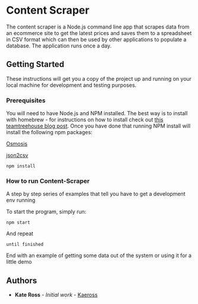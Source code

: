 # Content Scraper

The content scraper is a Node.js command line app that scrapes data from an ecommerce site to get the latest prices and saves them to a spreadsheet in CSV format which can then be used by other applications to populate a database. The application runs once a day.

## Getting Started

These instructions will get you a copy of the project up and running on your local machine for development and testing purposes.

### Prerequisites

You will need to have Node.js and NPM installed. The best way is to install with homebrew - for instructions on how to install check out [this teamtreehouse blog post](http://blog.teamtreehouse.com/install-node-js-npm-mac). Once you have done that running NPM install will install the following npm packages:

[Osmosis](https://github.com/rchipka/node-osmosis)

[json2csv](https://www.npmjs.com/package/json2csv)

```
npm install
```

### How to run Content-Scraper

A step by step series of examples that tell you have to get a development env running

To start the program, simply run:

```
npm start
```

And repeat

```
until finished
```

End with an example of getting some data out of the system or using it for a little demo


## Authors

* **Kate Ross** - *Initial work* - [Kaeross](https://github.com/kaeross)